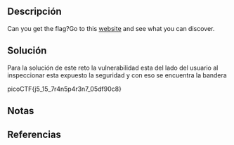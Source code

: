 ## Descripción
Can you get the flag?Go to this [website](http://saturn.picoctf.net:59459/) and see what you can discover.
## Solución
Para la solución de este reto la vulnerabilidad esta del lado del usuario al inspeccionar esta expuesto la seguridad y con eso se encuentra la bandera

picoCTF{j5_15_7r4n5p4r3n7_05df90c8}
## Notas
## Referencias